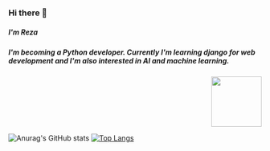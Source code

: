 ### Hi there 👋

##### I'm Reza

##### I'm becoming a Python developer. Currently I'm learning django for web development and I'm also interested in AI and machine learning.

<div id="header" align="right">
  <img src="https://media.giphy.com/media/M9gbBd9nbDrOTu1Mqx/giphy.gif" width="100"/>
</div>

![Anurag's GitHub stats](https://github-readme-stats.vercel.app/api?username=RDOriginall&theme=codeSTACKr&show_icons=true)
[![Top Langs](https://github-readme-stats.vercel.app/api/top-langs/?username=RDOriginall&theme=codeSTACKr)](https://github.com/RDOriginall)

